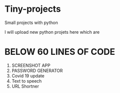 # Tiny-projects
Small projects with python

I will upload new python projets here which are 
# BELOW 60 LINES OF CODE
1. SCREENSHOT APP
2. PASSWORD GENERATOR
3. Covid 19 update
4. Text to speech
5. URL Shortner
